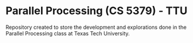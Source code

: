 # Parallel Processing (CS 5379) - TTU

Repository created to store the development and explorations done in the Parallel Processing class at Texas Tech University.
